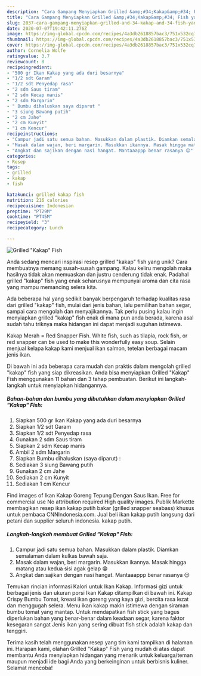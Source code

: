 ```yaml
---
description: "Cara Gampang Menyiapkan Grilled &amp;#34;Kakap&amp;#34; Fish yang Enak Banget"
title: "Cara Gampang Menyiapkan Grilled &amp;#34;Kakap&amp;#34; Fish yang Enak Banget"
slug: 2037-cara-gampang-menyiapkan-grilled-and-34-kakap-and-34-fish-yang-enak-banget
date: 2020-07-07T19:42:11.276Z
image: https://img-global.cpcdn.com/recipes/4a3db2618857bac3/751x532cq70/grilled-kakap-fish-foto-resep-utama.jpg
thumbnail: https://img-global.cpcdn.com/recipes/4a3db2618857bac3/751x532cq70/grilled-kakap-fish-foto-resep-utama.jpg
cover: https://img-global.cpcdn.com/recipes/4a3db2618857bac3/751x532cq70/grilled-kakap-fish-foto-resep-utama.jpg
author: Cornelia Wolfe
ratingvalue: 3.7
reviewcount: 8
recipeingredient:
- "500 gr Ikan Kakap yang ada duri besarnya"
- "1/2 sdt Garam"
- "1/2 sdt Penyedap rasa"
- "2 sdm Saus tiram"
- "2 sdm Kecap manis"
- "2 sdm Margarin"
- " Bumbu dihaluskan saya diparut "
- "3 siung Bawang putih"
- "2 cm Jahe"
- "2 cm Kunyit"
- "1 cm Kencur"
recipeinstructions:
- "Campur jadi satu semua bahan. Masukkan dalam plastik. Diamkan semalaman dalam kulkas bawah saja."
- "Masak dalam wajan, beri margarin. Masukkan ikannya. Masak hingga matang atau kedua sisi agak gelap 😁"
- "Angkat dan sajikan dengan nasi hangat. Mantaaappp benar rasanya 😌"
categories:
- Resep
tags:
- grilled
- kakap
- fish

katakunci: grilled kakap fish 
nutrition: 216 calories
recipecuisine: Indonesian
preptime: "PT29M"
cooktime: "PT45M"
recipeyield: "3"
recipecategory: Lunch

---
```



![Grilled &#34;Kakap&#34; Fish](https://img-global.cpcdn.com/recipes/4a3db2618857bac3/751x532cq70/grilled-kakap-fish-foto-resep-utama.jpg)

Anda sedang mencari inspirasi resep grilled &#34;kakap&#34; fish yang unik? Cara membuatnya memang susah-susah gampang. Kalau keliru mengolah maka hasilnya tidak akan memuaskan dan justru cenderung tidak enak. Padahal grilled &#34;kakap&#34; fish yang enak seharusnya mempunyai aroma dan cita rasa yang mampu memancing selera kita.

Ada beberapa hal yang sedikit banyak berpengaruh terhadap kualitas rasa dari grilled &#34;kakap&#34; fish, mulai dari jenis bahan, lalu pemilihan bahan segar, sampai cara mengolah dan menyajikannya. Tak perlu pusing kalau ingin menyiapkan grilled &#34;kakap&#34; fish enak di mana pun anda berada, karena asal sudah tahu triknya maka hidangan ini dapat menjadi suguhan istimewa.

Kakap Merah = Red Snapper Fish. White fish, such as tilapia, rock fish, or red snapper can be used to make this wonderfully easy soup. Selain menjual kelapa kakap kami menjual ikan salmon, tetelan berbagai macam jenis ikan.


Di bawah ini ada beberapa cara mudah dan praktis dalam mengolah grilled &#34;kakap&#34; fish yang siap dikreasikan. Anda bisa menyiapkan Grilled &#34;Kakap&#34; Fish menggunakan 11 bahan dan 3 tahap pembuatan. Berikut ini langkah-langkah untuk menyiapkan hidangannya.

<!--inarticleads1-->

##### Bahan-bahan dan bumbu yang dibutuhkan dalam menyiapkan Grilled &#34;Kakap&#34; Fish:

1. Siapkan 500 gr Ikan Kakap yang ada duri besarnya
1. Siapkan 1/2 sdt Garam
1. Siapkan 1/2 sdt Penyedap rasa
1. Gunakan 2 sdm Saus tiram
1. Siapkan 2 sdm Kecap manis
1. Ambil 2 sdm Margarin
1. Siapkan  Bumbu dihaluskan (saya diparut) :
1. Sediakan 3 siung Bawang putih
1. Gunakan 2 cm Jahe
1. Sediakan 2 cm Kunyit
1. Sediakan 1 cm Kencur


Find images of Ikan Kakap Goreng Tepung Dengan Saus Ikan. Free for commercial use No attribution required High quality images. Publik Markette membagikan resep ikan kakap putih bakar (grilled snapper seabass) khusus untuk pembaca CNNIndonesia.com. Jual beli ikan kakap putih langsung dari petani dan supplier seluruh indonesia. kakap putih. 

<!--inarticleads2-->

##### Langkah-langkah membuat Grilled &#34;Kakap&#34; Fish:

1. Campur jadi satu semua bahan. Masukkan dalam plastik. Diamkan semalaman dalam kulkas bawah saja.
1. Masak dalam wajan, beri margarin. Masukkan ikannya. Masak hingga matang atau kedua sisi agak gelap 😁
1. Angkat dan sajikan dengan nasi hangat. Mantaaappp benar rasanya 😌


Temukan rincian informasi Kalori untuk Ikan Kakap. Informasi gizi untuk berbagai jenis dan ukuran porsi Ikan Kakap ditampilkan di bawah ini. Kakap Crispy Bumbu Tomat, kreasi ikan goreng yang kaya gizi, bercita rasa lezat dan menggugah selera. Menu ikan kakap makin istimewa dengan siraman bumbu tomat yang mantap. Untuk mendapatkan fish stick yang bagus diperlukan bahan yang benar-benar dalam keadaan segar, karena faktor kesegaran sangat Jenis ikan yang sering dibuat fish stick adalah kakap dan tenggiri. 

Terima kasih telah menggunakan resep yang tim kami tampilkan di halaman ini. Harapan kami, olahan Grilled &#34;Kakap&#34; Fish yang mudah di atas dapat membantu Anda menyiapkan hidangan yang menarik untuk keluarga/teman maupun menjadi ide bagi Anda yang berkeinginan untuk berbisnis kuliner. Selamat mencoba!
